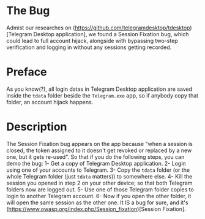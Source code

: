 # The Bug
Admist our researches on (https://github.com/telegramdesktop/tdesktop)[Telegram Desktop application], we found a Session Fixation bug, which could lead to full account hijack, alongside with bypassing two-step verification and logging in without any sessions getting recorded.

# Preface
As you know(?), all login datas in Telegram Desktop application are saved inside the `tdata` folder beside the `Telegram.exe` app, so if anybody copy that folder, an account hijack happens.

# Description
The Session Fixation bug appears on the app because "when a session is closed, the token assigned to it doesn't get revoked or replaced by a new one, but it gets re-used".
So that if you do the following steps, you can demo the bug:
1- Get a copy of Telegram Desktop application.
2- Login using one of your accounts to Telegram.
3- Copy the `tdata` folder (or the whole Telegram folder (just `tdata` matters)) to somewhere else.
4- Kill the session you opened in step 2 on your other device; so that both Telegram folders now are logged out.
5- Use one of those Telegram folder copies to login to another Telegram account.
6- Now if you open the other folder, it will open the same session as the other one.
It IS a bug for sure, and it's (https://www.owasp.org/index.php/Session_fixation)[Session Fixation].
